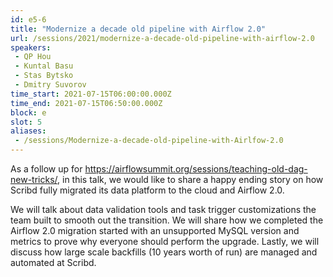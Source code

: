 ```yaml
---
id: e5-6
title: "Modernize a decade old pipeline with Airflow 2.0"
url: /sessions/2021/modernize-a-decade-old-pipeline-with-airflow-2.0
speakers:
 - QP Hou
 - Kuntal Basu
 - Stas Bytsko
 - Dmitry Suvorov
time_start: 2021-07-15T06:00:00.000Z
time_end: 2021-07-15T06:50:00.000Z
block: e
slot: 5
aliases:
 - /sessions/Modernize-a-decade-old-pipeline-with-Airlfow-2.0
---
```


As a follow up for https://airflowsummit.org/sessions/teaching-old-dag-new-tricks/, in this talk, we would like to share a happy ending story on how Scribd fully migrated its data platform to the cloud and Airflow 2.0.
 
 We will talk about data validation tools and task trigger customizations the team built to smooth out the transition. We will share how we completed the Airflow 2.0 migration started with an unsupported MySQL version and metrics to prove why everyone should perform the upgrade. Lastly, we will discuss how large scale backfills (10 years worth of run) are managed and automated at Scribd.